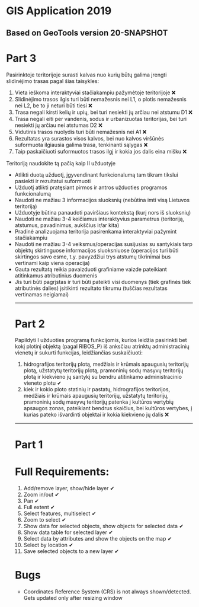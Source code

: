 # GIS Application 2019
Based on GeoTools version 20-SNAPSHOT
---
# Part 3
Pasirinktoje teritorijoje surasti kalvas nuo kurių būtų galima įrengti slidinėjimo trasas pagal šias taisykles:

<ol>
<li>Vieta ieškoma interaktyviai stačiakampiu pažymėtoje teritorijoje ❌</li>
<li>Slidinėjimo trasos ilgis turi būti nemažesnis nei L1, o plotis nemažesnis nei L2, be to ji neturi būti tiesi ❌</li>
<li>Trasa negali kirsti kelių ir upių, bei turi nesiekti jų arčiau nei atstumu D1 ❌</li>
<li>Trasa negali eiti per vandenis, sodus ir urbanizuotas teritorijas, bei turi nesiekti jų arčiau nei atstumas D2 ❌</li>
<li>Vidutinis trasos nuolydis turi būti nemažesnis nei A1 ❌</li>
<li>Rezultatas yra surastos visos kalvos, bei nuo kalvos viršūnės suformuota ilgiausia galima trasa, tenkinanti sąlygas ❌</li>
<li>Taip paskaičiuoti suformuotos trasos ilgį ir kokia jos dalis eina mišku ❌</li>
</ol>

Teritoriją naudokite tą pačią kaip II užduotyje

<ul>
  <li>Atlikti duotą užduotį, įgyvendinant funkcionalumą tam tikram tikslui pasiekti ir rezultatui suformuoti</li>
  <li>Užduotį atlikti pratęsiant pirmos ir antros užduoties programos funkcionalumą</li>
  <li>Naudoti ne mažiau 3 informacijos sluoksnių (nebūtina imti visą Lietuvos teritoriją)</li>
  <li>Užduotyje būtina panaudoti paviršiaus kontekstą (kurį nors iš sluoksnių)</li>
  <li>Naudoti ne mažiau 3-4 keičiamus interaktyvius parametrus (teritoriją, atstumus, pavadinimus, aukščius ir/ar kita)</li>
  <li>Pradinė analizuojama teritorija pasirenkama interaktyviai pažymint stačiakampiu</li>
  <li>Naudoti ne mažiau 3-4 veiksmus/operacijas susijusias su santykiais tarp objektų skirtinguose informacijos sluoksniuose (operacijos turi būti skirtingos savo esme, t.y. pavyzdžiui trys atstumų tikrinimai bus vertinami kaip viena operacija)</li>
  <li>Gauta rezultatą reikia pavaizduoti grafiniame vaizde pateikiant atitinkamus atributinius duomenis</li>
  <li>Jis turi būti pagrįstas ir turi būti pateikti visi duomenys (tiek grafinės tiek atributinės dalies) įsitikinti rezultato tikrumu (tuščias rezultatas vertinamas neigiamai)</li>


---
# Part 2
Papildyti I užduoties programą funkcijomis, kurios leidžia pasirinkti bet kokį plotinį objektą (pagal RIBOS_P) iš anksčiau atrinktų administracinių vienetų ir sukurti funkcijas, leidžiančias suskaičiuoti:
<ol>
<li>hidrografijos teritorijų plotą, medžiais ir krūmais apaugusių teritorijų plotą, užstatytų teritorijų plotą, pramoninių sodų masyvų teritorijų plotą ir kiekvieno jų santykį su bendru atitinkamo administracinio vieneto plotu ✔</li>
<li>kiek ir kokio ploto statinių ir pastatų, hidrografijos teritorijos, medžiais ir krūmais apaugusių teritorijų, užstatytų teritorijų, pramoninių sodų masyvų teritorijų patenka į kultūros vertybių apsaugos zonas, pateikiant bendrus skaičius, bei kultūros vertybes, į kurias pateko išvardinti objektai ir kokia kiekvieno jų dalis ❌</li>
</ol>

---
# Part 1

# Full Requirements:
<ol>
  <li>Add/remove layer, show/hide layer ✔</li>
  <li>Zoom in/out ✔</li>
  <li>Pan ✔</li>
  <li>Full extent ✔</li>
  <li>Select features, multiselect ✔</li>
  <li>Zoom to select ✔</li>
  <li>Show data for selected objects, show objects for selected data ✔</li>
  <li>Show data table for selected layer ✔</li>
  <li>Select data by attributes and show the objects on the map ✔</li>
  <li>Select by location ✔</li>
  <li>Save selected objects to a new layer ✔</li>
</ol>

# Bugs
<ul>
  <li>Coordinates Reference System (CRS) is not always shown/detected. Gets updated only after resizing window</li>
</ul>
